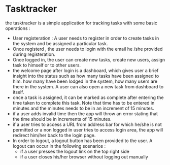 # Tasktracker

the tasktracker is a simple application for tracking tasks with some basic operations : <br/>
<ul>
<li>User registeration : A user needs to register in order to create tasks in the system and be assigned a particular task. </li>
<li> Once registerd , the user needs to login with the email he /she provided during registeration.</li>
<li> Once logged in, the user can create new tasks, create new users, assign task to himself or to other users.</li>
<li>the welcome page after login is a dashboard, which gives user a brief insight into the status such as how many tasks have been assigned to him. how many have been lodged in the system, how many users are there in the system. A user can also open a new task from dashboard to itself.</li>
<li> once a task is assigned, it can be marked as complete after entering the time taken to complete this task. Note that time has to be entered in minutes and the minutes needs to be in an increment of 15 minutes.</li>
<li> if a user adds invalid time then the app will throw an error stating that the time should be in increments of 15 minutes.</li>
<li> if a user tries to access a URL from address bar for which he/she is not permitted or a non logged in user tries to access login area, the app will redirect him/her back to the login page. </li>
<li>In order to logout, a logout button has been provided to the user. A logout can occur in the following scenarios :  <br />
      <ul>
 <li>
  if a user presses the logout link on the top right side</li>
 <li>if a user closes his/her browser without logging out manually</li>
            </ul>
      </li>
</ul>
